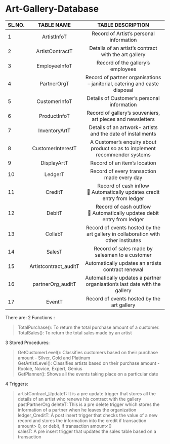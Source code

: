 # Art-Gallery-Database 

| SL.NO. |	TABLE NAME	| TABLE DESCRIPTION |
| ------ |:------------:|:-----------------:|
|   1    | ArtistInfoT	| Record of Artist’s personal information |
|   2	   | ArtistContractT |	Details of an artist’s contract with the art gallery |
|   3    | EmployeeInfoT |	Record of the gallery’s employees |
|   4	   | PartnerOrgT	| Record of partner organisations – janitorial, catering and easte disposal |
|   5	   | CustomerInfoT |	Details of Customer’s personal information |
|   6    |	ProductInfoT |	Record of gallery’s souveniers, art pieces and newsletters |
|   7	   | InventoryArtT |	Details of an artwork- artists and the date of installments |
|   8	   | CustomerInterestT |	A Customer’s enquiry about product so as to implement recommender systems |
|   9	   | DisplayArtT |	Record of an item’s location |
|  10	   | LedgerT	| Record of every transaction made every day |
|  11	   | CreditT	| Record of cash inflow <br> 	Automatically updates credit entry from ledger </br> |
|  12	   | DebitT	| Record of cash outflow <br> 	Automatically updates debit entry from ledger </br> |
|  13    |	CollabT |	Record of events hosted by the art gallery in collaboration with other institutes |
|  14	   |  SalesT	| Record of sales made by salesman to a customer |
|  15	   | Artistcontract_auditT	| Automatically updates an artists contract renewal |
|  16	   | partnerOrg_auditT |	Automatically updates a partner organisation’s last date with the gallery |
|  17	   | EventT	| Record of events hosted by the art gallery |


There are: 
2 Functions : <br>
> TotalPurchase(): To return the total purchase amount of a customer. <br>
> TotalSales(): To return the total sales made by an artist <br>


3 Stored Procedures: <br>
> GetCustomerLevel(): Classifies customers based on their purchase amount - Silver, Gold and Platinum <br>
> GetArtistLevel(): Classifies artists based on their purchase amount - Rookie, Novice, Expert, Genius <br>
> GetPlanner(): Shows all the events taking place on a particular date <br>

4 Triggers: <br>
> artistContract_UpdateT: It is a pre update trigger that stores all the details of an artist who renews his contract with the gallery <br>
> pastPartnerOrg deleteT: This is a pre delete trigger which stores the information of a partner when he leaves the organization <br>
> ledger_CreditT: A post insert trigger that checks the value of a new record and stores the information into the credit if transaction amount> 0, or debit, if transaction amount<0 <br>
> salesT: A pre insert trigger that updates the sales table based on a transaction <br>

